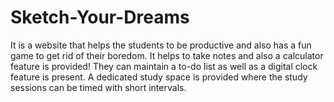 # Sketch-Your-Dreams
It is a website that helps the students to be productive and also has a fun game to get rid of their boredom.  It helps to take notes and also a calculator feature is provided! They can maintain a to-do list as well as a digital clock feature is present. A dedicated study space is provided where the study sessions can be timed with short intervals.
